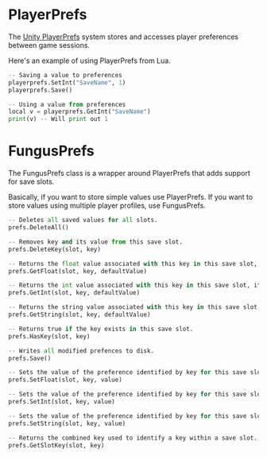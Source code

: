 # PlayerPrefs

The [Unity PlayerPrefs](http://docs.unity3d.com/ScriptReference/PlayerPrefs.html) system stores and accesses player preferences between game sessions.

Here's an example of using PlayerPrefs from Lua.

```python
-- Saving a value to preferences
playerprefs.SetInt("SaveName", 1)
playerprefs.Save()

-- Using a value from preferences
local v = playerprefs.GetInt("SaveName")
print(v) -- Will print out 1
```

# FungusPrefs

The FungusPrefs class is a wrapper around PlayerPrefs that adds support for save slots. 

Basically, if you want to store simple values use PlayerPrefs. If you want to store values using multiple player profiles, use FungusPrefs.

```python
-- Deletes all saved values for all slots.
prefs.DeleteAll()

-- Removes key and its value from this save slot.
prefs.DeleteKey(slot, key)

-- Returns the float value associated with this key in this save slot, it it exists.
prefs.GetFloat(slot, key, defaultValue)

-- Returns the int value associated with this key in this save slot, it it exists.
prefs.GetInt(slot, key, defaultValue)

-- Returns the string value associated with this key in this save slot, it it exists.
prefs.GetString(slot, key, defaultValue)

-- Returns true if the key exists in this save slot.
prefs.HasKey(slot, key)

-- Writes all modified prefences to disk.
prefs.Save()

-- Sets the value of the preference identified by key for this save slot.
prefs.SetFloat(slot, key, value)

-- Sets the value of the preference identified by key for this save slot.
prefs.SetInt(slot, key, value)

-- Sets the value of the preference identified by key for this save slot.
prefs.SetString(slot, key, value)

-- Returns the combined key used to identify a key within a save slot.
prefs.GetSlotKey(slot, key)
```